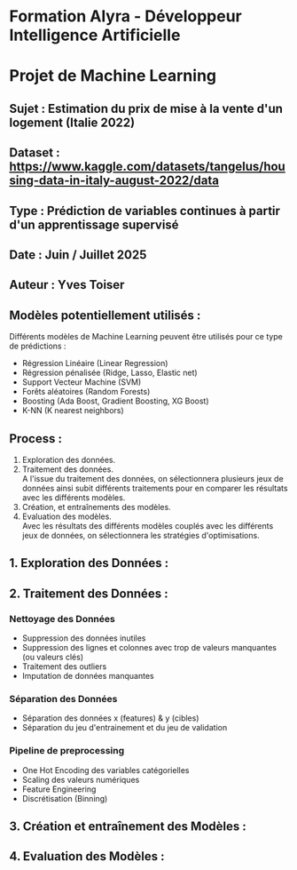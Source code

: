 # Formation Alyra - Développeur Intelligence Artificielle
# Projet de Machine Learning

## Sujet : Estimation du prix de mise à la vente d'un logement (Italie 2022)
## Dataset : https://www.kaggle.com/datasets/tangelus/housing-data-in-italy-august-2022/data
## Type : Prédiction de variables continues à partir d'un apprentissage supervisé
## Date : Juin / Juillet 2025
## Auteur : Yves Toiser
## Modèles potentiellement utilisés : 
Différents modèles de Machine Learning peuvent être utilisés pour ce type de prédictions : 
- Régression Linéaire (Linear Regression)
- Régression pénalisée (Ridge, Lasso, Elastic net)
- Support Vecteur Machine (SVM)
- Forêts aléatoires (Random Forests)
- Boosting (Ada Boost, Gradient Boosting, XG Boost)
- K-NN (K nearest neighbors)

## Process : 
1. Exploration des données.  
2. Traitement des données.  
A l'issue du traitement des données, on sélectionnera plusieurs jeux de données ainsi subit différents traitements pour en comparer les résultats avec les différents modèles.
3. Création, et entraînements des modèles.
4. Evaluation des modèles.  
Avec les résultats des différents modèles couplés avec les différents jeux de données, on sélectionnera les stratégies d'optimisations.

## 1. Exploration des Données :


## 2. Traitement des Données : 
### Nettoyage des Données
- Suppression des données inutiles  
- Suppression des lignes et colonnes avec trop de valeurs manquantes (ou valeurs clés)
- Traitement des outliers
- Imputation de données manquantes
### Séparation des Données
- Séparation des données x (features) & y (cibles)
- Séparation du jeu d'entrainement et du jeu de validation
### Pipeline de preprocessing
- One Hot Encoding des variables catégorielles
- Scaling des valeurs numériques
- Feature Engineering
- Discrétisation (Binning)

## 3. Création et entraînement des Modèles :


## 4. Evaluation des Modèles :